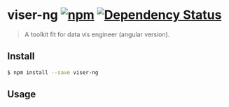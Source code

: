 # viser-ng [![npm](https://img.shields.io/npm/v/viser-ng.svg)](https://www.npmjs.com/package/viser-ng) [![Dependency Status](https://david-dm.org/viserjs/viser-ng.svg?path=packages/viser-ng)](https://david-dm.org/viserjs/viser-ng.svg?path=packages/viser-ng)

> A toolkit fit for data vis engineer (angular version).

## Install

```sh
$ npm install --save viser-ng
```

## Usage

